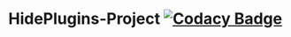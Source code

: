 # HidePlugins-Project [![Codacy Badge](https://api.codacy.com/project/badge/Grade/c3cbd8b6ddc54531abb8337764458b99)](https://www.codacy.com/manual/ComplexCodegit/HidePlugins-Project?utm_source=github.com&amp;utm_medium=referral&amp;utm_content=ComplexCodegit/HidePlugins-Project&amp;utm_campaign=Badge_Grade)
